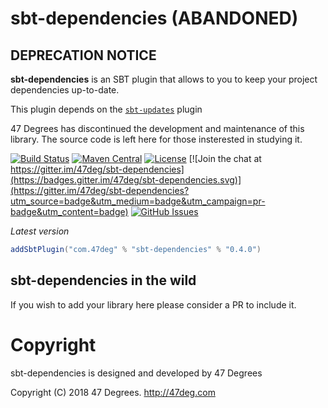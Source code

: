 # sbt-dependencies (ABANDONED)

## DEPRECATION NOTICE

**sbt-dependencies** is an SBT plugin that allows to you to keep your project dependencies up-to-date.

This plugin depends on the [`sbt-updates`](https://github.com/rtimush/sbt-updates) plugin

47 Degrees has discontinued the development and maintenance of this library. The source code is left here for those insterested in studying it.

[comment]: # (Start Badges)

[![Build Status](https://travis-ci.org/47degrees/sbt-dependencies.svg?branch=master)](https://travis-ci.org/47degrees/sbt-dependencies) [![Maven Central](https://img.shields.io/badge/maven%20central-0.4.0-green.svg)](https://repo1.maven.org/maven2/com/47deg/sbt-dependencies_2.12_1.0) [![License](https://img.shields.io/badge/license-Apache%202-blue.svg)](https://raw.githubusercontent.com/47degrees/sbt-dependencies/master/LICENSE) [![Join the chat at https://gitter.im/47deg/sbt-dependencies](https://badges.gitter.im/47deg/sbt-dependencies.svg)](https://gitter.im/47deg/sbt-dependencies?utm_source=badge&utm_medium=badge&utm_campaign=pr-badge&utm_content=badge) [![GitHub Issues](https://img.shields.io/github/issues/47degrees/sbt-dependencies.svg)](https://github.com/47degrees/sbt-dependencies/issues)

[comment]: # (End Badges)

*Latest version*

[comment]: # (Start Replace)
```scala
addSbtPlugin("com.47deg" % "sbt-dependencies" % "0.4.0")
```

[comment]: # (End Replace)

## sbt-dependencies in the wild

If you wish to add your library here please consider a PR to include it.

[comment]: # (Start Copyright)
# Copyright

sbt-dependencies is designed and developed by 47 Degrees

Copyright (C) 2018 47 Degrees. <http://47deg.com>

[comment]: # (End Copyright)
